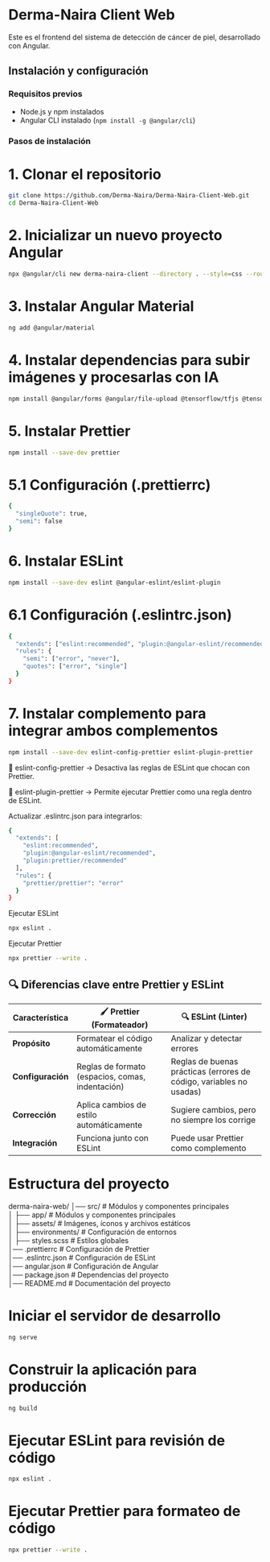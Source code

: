 # Derma-Naira Client Web

Este es el frontend del sistema de detección de cáncer de piel, desarrollado con Angular.

## Instalación y configuración

### **Requisitos previos**
- Node.js y npm instalados
- Angular CLI instalado (`npm install -g @angular/cli`)

### **Pasos de instalación**

# 1. Clonar el repositorio
```bash
git clone https://github.com/Derma-Naira/Derma-Naira-Client-Web.git
cd Derma-Naira-Client-Web
```

# 2. Inicializar un nuevo proyecto Angular
```bash
npx @angular/cli new derma-naira-client --directory . --style=css --routing
```
# 3. Instalar Angular Material
```bash
ng add @angular/material
```
# 4. Instalar dependencias para subir imágenes y procesarlas con IA
```bash
npm install @angular/forms @angular/file-upload @tensorflow/tfjs @tensorflow-models/mobilenet
```
# 5. Instalar Prettier
```bash
npm install --save-dev prettier
```
# 5.1 Configuración (.prettierrc)
```bash
{
  "singleQuote": true,
  "semi": false
}
```
# 6. Instalar ESLint
```bash
npm install --save-dev eslint @angular-eslint/eslint-plugin
```
# 6.1 Configuración (.eslintrc.json)
```bash
{
  "extends": ["eslint:recommended", "plugin:@angular-eslint/recommended"],
  "rules": {
    "semi": ["error", "never"],
    "quotes": ["error", "single"]
  }
}
```
# 7. Instalar complemento para integrar ambos complementos
```bash
npm install --save-dev eslint-config-prettier eslint-plugin-prettier
```
🔹 eslint-config-prettier → Desactiva las reglas de ESLint que chocan con Prettier.

🔹 eslint-plugin-prettier → Permite ejecutar Prettier como una regla dentro de ESLint.

Actualizar .eslintrc.json para integrarlos:
```bash
{
  "extends": [
    "eslint:recommended",
    "plugin:@angular-eslint/recommended",
    "plugin:prettier/recommended"
  ],
  "rules": {
    "prettier/prettier": "error"
  }
}
```
Ejecutar ESLint
```bash
npx eslint .
```
Ejecutar Prettier
```bash
npx prettier --write .
```
## 🔍 Diferencias clave entre Prettier y ESLint

| Característica  | 🖌 Prettier (Formateador) | 🔍 ESLint (Linter) |
|---------------|------------------------|-------------------|
| **Propósito**  | Formatear el código automáticamente | Analizar y detectar errores |
| **Configuración** | Reglas de formato (espacios, comas, indentación) | Reglas de buenas prácticas (errores de código, variables no usadas) |
| **Corrección** | Aplica cambios de estilo automáticamente | Sugiere cambios, pero no siempre los corrige |
| **Integración** | Funciona junto con ESLint | Puede usar Prettier como complemento |


# Estructura del proyecto

derma-naira-web/
│── src/                    # Módulos y componentes principales<br>
│   ├── app/                # Módulos y componentes principales<br>
│   ├── assets/             # Imágenes, íconos y archivos estáticos<br>
│   ├── environments/       # Configuración de entornos<br>
│   ├── styles.scss         # Estilos globales<br>
│── .prettierrc             # Configuración de Prettier<br>
│── .eslintrc.json          # Configuración de ESLint<br>
│── angular.json            # Configuración de Angular<br>
│── package.json            # Dependencias del proyecto<br>
│── README.md               # Documentación del proyecto<br>

# Iniciar el servidor de desarrollo
```bash
ng serve
```
# Construir la aplicación para producción
```bash
ng build
```
# Ejecutar ESLint para revisión de código
```bash
npx eslint .
```
# Ejecutar Prettier para formateo de código
```bash
npx prettier --write .
```